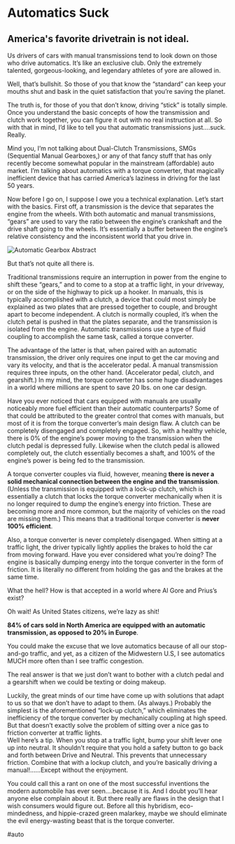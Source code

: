 # Automatics Suck

## America's favorite drivetrain is not ideal.

Us drivers of cars with manual transmissions tend to look down on those who drive automatics. It’s like an exclusive club. Only the extremely talented, gorgeous-looking, and legendary athletes of yore are allowed in. 

<!--more-->

Well, that’s bullshit. So those of you that know the “standard” can keep your mouths shut and bask in the quiet satisfaction that you’re saving the planet.  

The truth is, for those of you that don’t know, driving “stick” is totally simple. Once you understand the basic concepts of how the transmission and clutch work together, you can figure it out with no real instruction at all. So with that in mind, I’d like to tell you that automatic transmissions just….suck. Really.

 Mind you, I’m not talking about Dual-Clutch Transmissions, SMGs (Sequential Manual Gearboxes,) or any of that fancy stuff that has only recently become somewhat popular in the mainstream (affordable) auto market. I’m talking about automatics with a torque converter, that magically inefficient device that has carried America’s laziness in driving for the last 50 years.

Now before I go on, I suppose I owe you a technical explanation. Let’s start with the basics. First off, a transmission is the device that separates the engine from the wheels. With both automatic and manual transmissions, “gears” are used to vary the ratio between the engine’s crankshaft and the drive shaft going to the wheels. It’s essentially a buffer between the engine’s relative consistency and the inconsistent world that you drive in. 

![Automatic Gearbox Abstract](https://i.snap.as/U2c418j.png) 

But that’s not quite all there is.  

Traditional transmissions require an interruption in power from the engine to shift these “gears,” and to come to a stop at a traffic light, in your driveway, or on the side of the highway to pick up a hooker. In manuals, this is typically accomplished with a clutch, a device that could most simply be explained as two plates that are pressed together to couple, and brought apart to become independent. A clutch is normally coupled, it’s when the clutch petal is pushed in that the plates separate, and the transmission is isolated from the engine. Automatic transmissions use a type of fluid coupling to accomplish the same task, called a torque converter.  

The advantage of the latter is that, when paired with an automatic transmission, the driver only requires one input to get the car moving and vary its velocity, and that is the accelerator pedal. A manual transmission requires three inputs, on the other hand. (Accelerator pedal, clutch, and gearshift.) In my mind, the torque converter has some huge disadvantages in a world where millions are spent to save 20 lbs. on one car design.  

Have you ever noticed that cars equipped with manuals are usually noticeably more fuel efficient than their automatic counterparts? Some of that could be attributed to the greater control that comes with manuals, but most of it is from the torque converter’s main design flaw. A clutch can be completely disengaged and completely engaged. So, with a healthy vehicle, there is 0% of the engine’s power moving to the transmission when the clutch pedal is depressed fully. Likewise when the clutch pedal is allowed completely out, the clutch essentially becomes a shaft, and 100% of the engine’s power is being fed to the transmission. 

A torque converter couples via fluid, however, meaning **there is never a solid mechanical connection between the engine and the transmission**. (Unless the transmission is equipped with a lock-up clutch, which is essentially a clutch that locks the torque converter mechanically when it is no longer required to dump the engine’s energy into friction. These are becoming more and more common, but the majority of vehicles on the road are missing them.) This means that a traditional torque converter is **never 100% efficient**.  

Also, a torque converter is never completely disengaged. When sitting at a traffic light, the driver typically lightly applies the brakes to hold the car from moving forward. Have you ever considered what you’re doing? The engine is basically dumping energy into the torque converter in the form of friction. It is literally no different from holding the gas and the brakes at the same time.  

What the hell? How is that accepted in a world where Al Gore and Prius’s exist? 

Oh wait! As United States citizens, we’re lazy as shit! 

**84% of cars sold in North America are equipped with an automatic transmission, as opposed to 20% in Europe**. 

You could make the excuse that we love automatics because of all our stop-and-go traffic, and yet, as a citizen of the Midwestern U.S, I see automatics MUCH more often than I see traffic congestion.  

The real answer is that we just don’t want to bother with a clutch pedal and a gearshift when we could be texting or doing makeup. 

Luckily, the great minds of our time have come up with solutions that adapt to us so that we don’t have to adapt to them. (As always.) Probably the simplest is the aforementioned “lock-up clutch,” which eliminates the inefficiency of the torque converter by mechanically coupling at high speed. But that doesn’t exactly solve the problem of sitting over a nice gas to friction converter at traffic lights.  
Well here’s a tip. When you stop at a traffic light, bump your shift lever one up into neutral. It shouldn’t require that you hold a safety button to go back and forth between Drive and Neutral. This prevents that unnecessary friction. Combine that with a lockup clutch, and you’re basically driving a manual!……Except without the enjoyment. 

You could call this a rant on one of the most successful inventions the modern automobile has ever seen….because it is. And I doubt you’ll hear anyone else complain about it. But there really are flaws in the design that I wish consumers would figure out. Before all this hybridism, eco-mindedness, and hippie-crazed green malarkey, maybe we should eliminate the evil energy-wasting beast that is the torque converter.

<!--comment-->

#auto